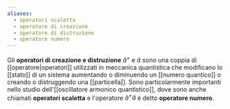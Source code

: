 ```yaml
---
aliases:
  - operatori scaletta
  - operatore di creazione
  - operatore di distruzione
  - operatore numero
---
```

Gli **operatori di creazione e distruzione** $\hat{a}^{+}$ e $\hat{a}$ sono una coppia di [[operatore|operatori]] utilizzati in meccanica quantistica che modificano lo [[stato]] di un sistema aumentando o diminuendo un [[numero quantico]] o creando o distruggendo una [[particella]]. Sono particolarmente importanti nello studio dell'[[oscillatore armonico quantistico]], dove sono anche chiamati **operatori scaletta** e l'operatore $\hat{a}^{+}\hat{a}$ è detto **operatore numero**.
